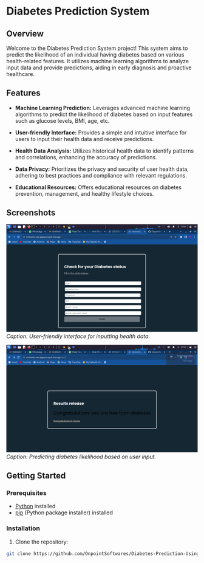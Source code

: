 # Diabetes Prediction System

## Overview

Welcome to the Diabetes Prediction System project! This system aims to predict the likelihood of an individual having diabetes based on various health-related features. It utilizes machine learning algorithms to analyze input data and provide predictions, aiding in early diagnosis and proactive healthcare.

## Features

- **Machine Learning Prediction:** Leverages advanced machine learning algorithms to predict the likelihood of diabetes based on input features such as glucose levels, BMI, age, etc.

- **User-friendly Interface:** Provides a simple and intuitive interface for users to input their health data and receive predictions.

- **Health Data Analysis:** Utilizes historical health data to identify patterns and correlations, enhancing the accuracy of predictions.

- **Data Privacy:** Prioritizes the privacy and security of user health data, adhering to best practices and compliance with relevant regulations.

- **Educational Resources:** Offers educational resources on diabetes prevention, management, and healthy lifestyle choices.

## Screenshots

![Screenshot 1](screenshots/Screenshot_2023-11-22_13_54_26.png)
*Caption: User-friendly interface for inputting health data.*

![Screenshot 2](screenshots//Screenshot_2023-11-22_13_54_36.png)
*Caption: Predicting diabetes likelihood based on user input.*

## Getting Started

### Prerequisites

- [Python](https://www.python.org/) installed
- [pip](https://pypi.org/project/pip/) (Python package installer) installed

### Installation

1. Clone the repository:

```bash
git clone https://github.com/OnpointSoftwares/Diabetes-Prediction-Using-Random-Forest-Classifier
